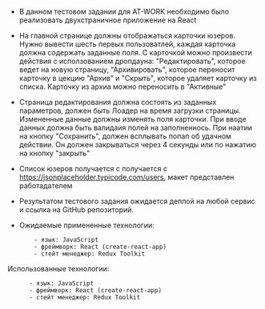- В данном тестовом задании для AT-WORK необходимо было
  реализовать двухстраничное приложение на React

- На главной странице должны отображаться карточки юзеров.
  Нужно вывести шесть первых пользоватлей, каждая карточка должна содержать заданные поля. С карточкой можно произвести действия с исползованием дропдауна: "Редактировать", которое ведет на новую страницу, "Архивировать", которое переносит карточку в цекцию "Архив" и "Скрыть", которое удаляет карточку из списка. Карточку из архиа можно переносить в "Активные"

- Страница редактирования должна состоять из заданных параметров, должен быть Лоадер на время загрузки страницы. Измененные данные должны изменять поля карточки. При вводе данных должна быть валидаия полей на заполненнось. При наатии на кнопку "Сохранить", должен всплывать попап об удачном действии. Он должен закрываться через 4 секунды или по нажатию на кнопку "закрыть"

- Список юзеров получается с получается с https://jsonplaceholder.typicode.com/users, макет представлен работадателем

- Результатом тестового задания ожидается деплой на любой сервис и ссылка на GitHub репозиторий.
- Ожидаемые примененные технологии:

          - язык: JavaScript
          - фреймворк: React (create-react-app)
          - стейт менеджер: Redux Toolkit

Использованные технологии:

          - язык: JavaScript
          - фреймворк: React (create-react-app)
          - стейт менеджер: Redux Toolkit

